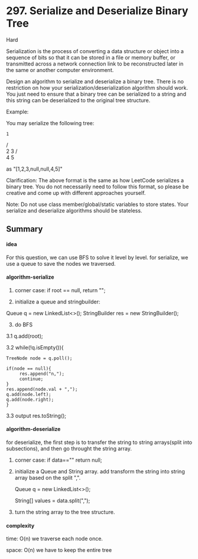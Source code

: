# 297. Serialize and Deserialize Binary Tree

Hard

 
Serialization is the process of converting a data structure or object into a sequence of bits so that it can be stored in a file or memory buffer, or transmitted across a network connection link to be reconstructed later in the same or another computer environment.

Design an algorithm to serialize and deserialize a binary tree. There is no restriction on how your serialization/deserialization algorithm should work. You just need to ensure that a binary tree can be serialized to a string and this string can be deserialized to the original tree structure.

Example: 

You may serialize the following tree:

    1
   / \
  2   3
     / \
    4   5

as "[1,2,3,null,null,4,5]" 

Clarification: The above format is the same as how LeetCode serializes a binary tree. You do not necessarily need to follow this format, so please be creative and come up with different approaches yourself.

Note: Do not use class member/global/static variables to store states. Your serialize and deserialize algorithms should be stateless.


## Summary

#### idea

For this question, we can use BFS to solve it level by level. for serialize, we use a queue to save the nodes we traversed. 

#### algorithm-serialize

1. corner case: if root == null, return "";

2. initialize a queue and stringbuilder:

Queue<TreeNode> q = new LinkedList<>();
StringBuilder res = new StringBuilder();
 
3. do BFS

3.1 q.add(root);

3.2 while(!q.isEmpty()){
    
    TreeNode node = q.poll();
    
    if(node == null){
         res.append("n,");
         continue;
    }
    res.append(node.val + ",");
    q.add(node.left);
    q.add(node.right);
    }
    
3.3 output res.toString();


#### algorithm-deserialize

for deserialize, the first step is to transfer the string to string arrays(split into subsections), and then go throught the string array.

1. corner case: if data=="" return null;

2. initialize a Queue and String array. add transform the string into string array based on the split ",".

   Queue<TreeNode> q = new LinkedList<>();
 
   String[] values = data.split(",");
   
3. turn the string array to the tree structure.

#### complexity

time: O(n) we traverse each node once.

space: O(n) we have to keep the entire tree 
   
